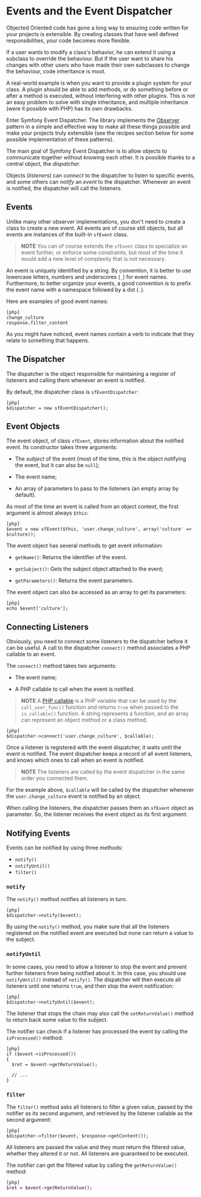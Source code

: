 Events and the Event Dispatcher
===============================

Objected Oriented code has gone a long way to ensuring code written
for your projects is extensible. By creating classes that have well
defined responsibilities, your code becomes more flexible.

If a user wants to modify a class's behavior, he can extend it using
a subclass to override the behaviour. But if the user want to share
his changes with other users who have made their own subclasses to
change the behaviour, code inheritance is moot.

A real-world example is when you want to provide a plugin system for
your class. A plugin should be able to add methods, or do something
before or after a method is executed, without interfering with other
plugins. This is not an easy problem to solve with single
inheritance, and multiple inheritance (were it possible with PHP)
has its own drawbacks.

Enter Symfony Event Dispatcher. The library implements the
[Observer](http://en.wikipedia.org/wiki/Observer_pattern) pattern in
a simple and effective way to make all these things possible and
make your projects truly extensible (see the recipes section below
for some possible implementation of these patterns).

The main goal of Symfony Event Dispatcher is to allow objects to
communicate together without knowing each other. It is possible
thanks to a central object, the *dispatcher*.

Objects (*listeners*) can *connect* to the dispatcher to listen to
specific events, and some others can *notify* an *event* to the
dispatcher. Whenever an event is notified, the dispatcher will call
the listeners.

Events
------

Unlike many other observer implementations, you don't need to create
a class to create a new event. All events are of course still
objects, but all events are instances of the built-in `sfEvent`
class.

>**NOTE**
>You can of course extends the `sfEvent` class to specialize an event
>further, or enforce some constraints, but most of the time it would add
>a new level of complexity that is not necessary.

An event is uniquely identified by a string. By convention, it is
better to use lowercase letters, numbers and underscores (`_`) for
event names. Furthermore, to better organize your events, a good
convention is to prefix the event name with a namespace followed by
a dot (`.`).

Here are examples of good event names:

    [php]
    change_culture
    response.filter_content

As you might have noticed, event names contain a verb to indicate
that they relate to something that happens.

The Dispatcher
--------------

The dispatcher is the object responsible for maintaining a register of
listeners and calling them whenever an event is notified.

By default, the dispatcher class is `sfEventDispatcher`:

    [php]
    $dispatcher = new sfEventDispatcher();

Event Objects
-------------

The event object, of class `sfEvent`, stores information about the
notified event. Its constructor takes three arguments:

  * The *subject* of the event (most of the time, this is the object
    notifying the event, but it can also be `null`);

  * The event name;

  * An array of parameters to pass to the listeners (an empty array
    by default).

As most of the time an event is called from an object context, the
first argument is almost always `$this`:

    [php]
    $event = new sfEvent($this, 'user.change_culture', array('culture' => $culture));

The event object has several methods to get event information:

  * `getName()`: Returns the identifier of the event.

  * `getSubject()`: Gets the subject object attached to the event;

  * `getParameters()`: Returns the event parameters.

The event object can also be accessed as an array to get its
parameters:

    [php]
    echo $event['culture'];

Connecting Listeners
--------------------

Obviously, you need to connect some listeners to the dispatcher before
it can be useful. A call to the dispatcher `connect()` method
associates a PHP callable to an event.

The `connect()` method takes two arguments:

  * The event name;

  * A PHP callable to call when the event is notified.

>**NOTE**
>A [PHP callable](http://www.php.net/manual/en/function.is-callable.php)
>is a PHP variable that can be used by the `call_user_func()` function
>and returns `true` when passed to the `is_callable()` function. A
>string represents a function, and an array can represent an object
>method or a class method.

    [php]
    $dispatcher->connect('user.change_culture', $callable);

Once a listener is registered with the event dispatcher, it waits
until the event is notified. The event dispatcher keeps a record of
all event listeners, and knows which ones to call when an event is
notified.

>**NOTE**
>The listeners are called by the event dispatcher in the same order you
>connected them.

For the example above, `$callable` will be called by the dispatcher
whenever the `user.change_culture` event is notified by an object.

When calling the listeners, the dispatcher passes them an `sfEvent`
object as parameter. So, the listener receives the event object as
its first argument.

Notifying Events
----------------

Events can be notified by using three methods:

 * `notify()`
 * `notifyUntil()`
 * `filter()`

### `notify`

The `notify()` method notifies all listeners in turn.

    [php]
    $dispatcher->notify($event);

By using the `notify()` method, you make sure that all the listeners
registered on the notified event are executed but none can return a
value to the subject.

### `notifyUntil`

In some cases, you need to allow a listener to stop the event and
prevent further listeners from being notified about it. In this
case, you should use `notifyUntil()` instead of `notify()`. The
dispatcher will then execute all listeners until one returns `true`,
and then stop the event notification:

    [php]
    $dispatcher->notifyUntil($event);

The listener that stops the chain may also call the
`setReturnValue()` method to return back some value to the subject.

The notifier can check if a listener has processed the event by
calling the `isProcessed()` method:

    [php]
    if ($event->isProcessed())
    {
      $ret = $event->getReturnValue();

      // ...
    }

### `filter`

The `filter()` method asks all listeners to filter a given value,
passed by the notifier as its second argument, and retrieved by the
listener callable as the second argument:

    [php]
    $dispatcher->filter($event, $response->getContent());

All listeners are passed the value and they must return the filtered
value, whether they altered it or not. All listeners are guaranteed
to be executed.

The notifier can get the filtered value by calling the
`getReturnValue()` method:

    [php]
    $ret = $event->getReturnValue();
